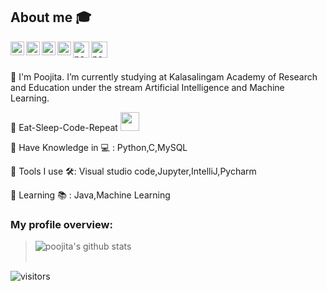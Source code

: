 

## About me :mortar_board:
<a href="https://twitter.com/Poojita23">
  <img align="left" alt="poojita ketepalli | Twitter" width="22px" src="https://github.com/poojitaketepalli/poojitaketepalli/blob/master/icons/twitter.png" />
</a>
<a href="https://www.linkedin.com/in/poojitaketepalli/">
  <img align="left" alt="poojita's LinkdeIN" width="22px" src="https://github.com/poojitaketepalli/poojitaketepalli/blob/master/icons/linkedin.png" />
</a>
<a href="https://t.me/PoojitaKetepalli">
  <img align="left" alt="poojita's Telegram" width="22px" src="https://github.com/poojitaketepalli/poojitaketepalli/blob/master/icons/telegram.png" />
</a>
<a href="https://www.hackerrank.com/poojitakkr">
  <img align="left" alt="poojita's Hackerrank" width="22px" src="https://github.com/poojitaketepalli/poojitaketepalli/blob/master/icons/hackerrank%20icon.png" />
</a>
<a href="mailto:poojita2309@gmail.com">
  <img align="left" alt="poojita| Gmail" width="26px" src="https://github.com/poojitaketepalli/poojitaketepalli/blob/master/icons/gmail.png" />
 </a>
 <a href="mailto:poojita2309@gmail.com">
  <img align="left" alt="poojita| Gmail" width="26px" src="https://github.com/poojitaketepalli/poojitaketepalli/blob/master/icons/kaggle.png" />
 </a>
<br />
<br />

  :pushpin: I'm Poojita. I’m currently studying at Kalasalingam Academy of Research and Education under the stream Artificial Intelligence and Machine Learning.        
  
  :pushpin: Eat-Sleep-Code-Repeat  <img src="https://media.giphy.com/media/WUlplcMpOCEmTGBtBW/giphy.gif" width="30">     
  
  :pushpin: Have Knowledge in :computer: : Python,C,MySQL
  
  :pushpin: Tools I use 🛠️: Visual studio code,Jupyter,IntelliJ,Pycharm
  
  :pushpin: Learning :books: : Java,Machine Learning

<div><h3>My profile overview: </h3></div>

> ![poojita's github stats](https://github-readme-stats.vercel.app/api?username=poojitaketepalli&show_icons=true)
> <br />
> <br />


 ![visitors](https://visitor-badge.laobi.icu/badge?page_id=poojitaketepalli.poojitaketepalli)
